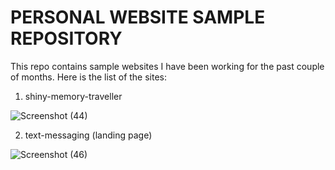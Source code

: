 # PERSONAL WEBSITE SAMPLE REPOSITORY

This repo contains sample websites I have been working for the past couple of months. Here is the list of the sites:
1. shiny-memory-traveller

![Screenshot (44)](https://user-images.githubusercontent.com/79806436/196604115-9b8f6baf-9a3e-46bf-9110-45c8e2280dce.png)

2. text-messaging (landing page)

![Screenshot (46)](https://user-images.githubusercontent.com/79806436/196687049-5904b923-b81c-485f-9f15-7fde1b8f3daf.png)
